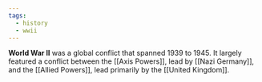 ```yaml
---
tags:
  - history
  - wwii
---
```

**World War II** was a global conflict that spanned 1939 to 1945. It largely featured a conflict between the [[Axis Powers]], lead by [[Nazi Germany]], and the [[Allied Powers]], lead primarily by the [[United Kingdom]]. 